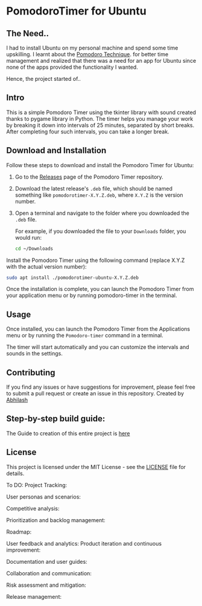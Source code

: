# PomodoroTimer for Ubuntu 

## The Need..
I had to install Ubuntu on my personal machine and spend some time upskilling. I learnt about the [Pomodoro Technique](https://francescocirillo.com/products/the-pomodoro-technique#method). for better time management and realized that there was a need for an app for Ubuntu since none of the apps provided the functionality I wanted.

Hence, the project started of..

## Intro
This is a simple Pomodoro Timer using the tkinter library with sound created thanks to pygame library in Python. The timer helps you manage your work by breaking it down into intervals of 25 minutes, separated by short breaks. After completing four such intervals, you can take a longer break.

## Download and Installation

Follow these steps to download and install the Pomodoro Timer for Ubuntu:

1. Go to the [Releases](https://github.com/abpanic/PomodoroTimer/releases) page of the Pomodoro Timer repository.

2. Download the latest release's `.deb` file, which should be named something like `pomodorotimer-X.Y.Z.deb`, where `X.Y.Z` is the version number.

3. Open a terminal and navigate to the folder where you downloaded the `.deb` file.

   For example, if you downloaded the file to your `Downloads` folder, you would run:

   ```bash
   cd ~/Downloads
   ```
Install the Pomodoro Timer using the following command (replace X.Y.Z with the actual version number):

```bash
sudo apt install ./pomodorotimer-ubuntu-X.Y.Z.deb
```
Once the installation is complete, you can launch the Pomodoro Timer from your application menu or by running pomodoro-timer in the terminal.

## Usage

Once installed, you can launch the Pomodoro Timer from the Applications menu or by running the `Pomodoro-timer` command in a terminal. 

The timer will start automatically and you can customize the intervals and sounds in the settings. 

## Contributing

If you find any issues or have suggestions for improvement, please feel free to submit a pull request or create an issue in this repository. Created by [Abhilash](https://dbugr.vercel.app/)


## Step-by-step build guide:

The Guide to creation of this entire project is [here](https://abpanic.github.io/PomodoroTimer/Building)

## License

This project is licensed under the MIT License - see the [LICENSE](LICENSE) file for details.


To DO: 
Project Tracking:

User personas and scenarios: 

Competitive analysis: 

Prioritization and backlog management: 

Roadmap: 

User feedback and analytics: 
Product iteration and continuous improvement: 

Documentation and user guides: 

Collaboration and communication: 

Risk assessment and mitigation: 

Release management: 
